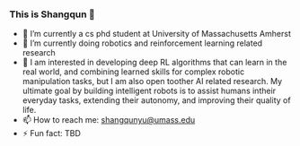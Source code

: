 ### This is Shangqun 👋
- 🔭 I’m currently a cs phd student at University of Massachusetts Amherst
- 🌱 I’m currently doing robotics and reinforcement learning related research 
- 👯  I am interested in developing deep RL algorithms that can learn in the real world, and combining learned skills for complex robotic manipulation tasks, but I am also open toother AI related research. My ultimate goal by building intelligent robots is to assist humans intheir everyday tasks, extending their autonomy, and improving their quality of life.
- 📫 How to reach me: shangqunyu@umass.edu
- ⚡ Fun fact: TBD

<!--
**ShangqunYu/ShangqunYu** is a ✨ _special_ ✨ repository because its `README.md` (this file) appears on your GitHub profile.

Here are some ideas to get you started:


-->
